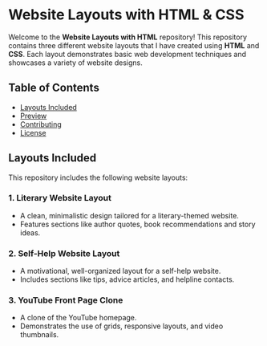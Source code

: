 # Website Layouts with HTML & CSS

Welcome to the **Website Layouts with HTML** repository! This repository contains three different website layouts that I have created using **HTML** and **CSS**. Each layout demonstrates basic web development techniques and showcases a variety of website designs.

## Table of Contents

- [Layouts Included](#layouts-included)
- [Preview](#preview)
- [Contributing](#contributing)
- [License](#license)

## Layouts Included

This repository includes the following website layouts:

### 1. **Literary Website Layout**
   - A clean, minimalistic design tailored for a literary-themed website.
   - Features sections like author quotes, book recommendations and story ideas.

### 2. **Self-Help Website Layout**
   - A motivational, well-organized layout for a self-help website.
   - Includes sections like tips, advice articles, and helpline contacts.

### 3. **YouTube Front Page Clone**
   - A clone of the YouTube homepage.
   - Demonstrates the use of grids, responsive layouts, and video thumbnails.
